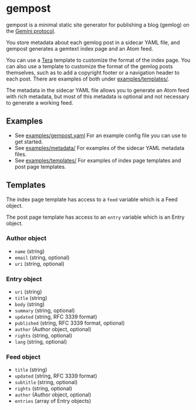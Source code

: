 # gempost

gempost is a minimal static site generator for publishing a blog (gemlog) on
the [Gemini protocol](https://geminiprotocol.net/).

You store metadata about each gemlog post in a sidecar YAML file, and gempost
generates a gemtext index page and an Atom feed.

You can use a [Tera](https://keats.github.io/tera/) template to customize the
format of the index page. You can also use a template to customize the format
of the gemlog posts themselves, such as to add a copyright footer or a
navigation header to each post. There are examples of both under
[examples/templates/](./examples/templates/).

The metadata in the sidecar YAML file allows you to generate an Atom feed with
rich metadata, but most of this metadata is optional and not necessary to
generate a working feed.

## Examples

- See [examples/gempost.yaml](./examples/gempost.yaml) For an example config
  file you can use to get started.
- See [examples/metadata/](./examples/metadata/) For examples of the sidecar
  YAML metadata files.
- See [examples/templates/](./examples/templates/) For examples of index page
  templates and post page templates.

## Templates

The index page template has access to a `feed` variable which is a Feed object.

The post page template has access to an `entry` variable which is an Entry
object.

### Author object

- `name` (string)
- `email` (string, optional)
- `uri` (string, optional)

### Entry object

- `uri` (string)
- `title` (string)
- `body` (string)
- `summary` (string, optional)
- `updated` (string, RFC 3339 format)
- `published` (string, RFC 3339 format, optional)
- `author` (Author object, optional)
- `rights` (string, optional)
- `lang` (string, optional)

### Feed object

- `title` (string)
- `updated` (string, RFC 3339 format)
- `subtitle` (string, optional)
- `rights` (string, optional)
- `author` (Author object, optional)
- `entries` (array of Entry objects)

